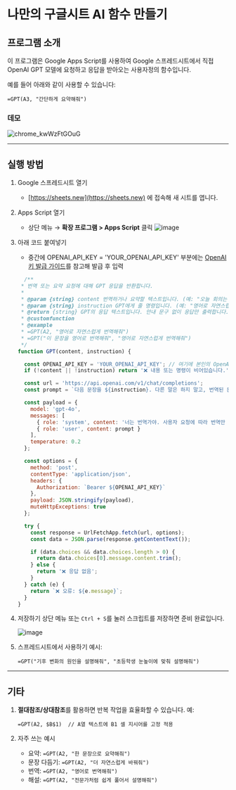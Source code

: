
# 나만의 구글시트 AI 함수 만들기
## 프로그램 소개

이 프로그램은 Google Apps Script를 사용하여 Google 스프레드시트에서 직접 OpenAI GPT 모델에 요청하고 응답을 받아오는 사용자정의 함수입니다.

예를 들어 아래와 같이 사용할 수 있습니다:

```
=GPT(A3, "간단하게 요약해줘")
```
### 데모
   ![chrome_kwWzFtGOuG](https://github.com/user-attachments/assets/619b05e3-5c9e-43d8-9c36-186b18e6d7f1)

---

## 실행 방법

1. Google 스프레드시트 열기
   - [https://sheets.new](https://sheets.new) 에 접속해 새 시트를 엽니다.

2. Apps Script 열기
   - 상단 메뉴 → **확장 프로그램 > Apps Script** 클릭
   ![image](https://github.com/user-attachments/assets/7486c6b3-41ae-404f-9a8e-2638390c7e59)


3. 아래 코드 붙여넣기
   - 중간에 OPENAI_API_KEY = 'YOUR_OPENAI_API_KEY' 부분에는 [OpenAI 키 발급 가이드](https://github.com/dabidstudio/dabidstudio_guides/blob/main/get-openai-api-key.md)를 참고해 발급 후 입력

   
   ```javascript
     /**
    * 번역 또는 요약 요청에 대해 GPT 응답을 반환합니다.
    *
    * @param {string} content 번역하거나 요약할 텍스트입니다. (예: "오늘 회의는 몇 시에 시작하나요?")
    * @param {string} instruction GPT에게 줄 명령입니다. (예: "영어로 자연스럽게 번역해줘", "한 문장으로 요약해줘")
    * @return {string} GPT의 응답 텍스트입니다. 안내 문구 없이 응답만 출력합니다.
    * @customfunction
    * @example
    * =GPT(A2, "영어로 자연스럽게 번역해줘")
    * =GPT("이 문장을 영어로 번역해줘", "영어로 자연스럽게 번역해줘")
    */
   function GPT(content, instruction) {
   
     const OPENAI_API_KEY = 'YOUR_OPENAI_API_KEY'; // 여기에 본인의 OpenAI API Key 입력
     if (!content || !instruction) return '❌ 내용 또는 명령이 비어있습니다.';
   
     const url = 'https://api.openai.com/v1/chat/completions';
     const prompt = `다음 문장을 ${instruction}. 다른 말은 하지 말고, 번역된 문장만 출력하세요.\n\n"${content}"`;
   
     const payload = {
       model: 'gpt-4o',
       messages: [
         { role: 'system', content: '너는 번역가야. 사용자 요청에 따라 번역만 해줘.' },
         { role: 'user', content: prompt }
       ],
       temperature: 0.2
     };
   
     const options = {
       method: 'post',
       contentType: 'application/json',
       headers: {
         Authorization: `Bearer ${OPENAI_API_KEY}`
       },
       payload: JSON.stringify(payload),
       muteHttpExceptions: true
     };
   
     try {
       const response = UrlFetchApp.fetch(url, options);
       const data = JSON.parse(response.getContentText());
   
       if (data.choices && data.choices.length > 0) {
         return data.choices[0].message.content.trim();
       } else {
         return '❌ 응답 없음';
       }
     } catch (e) {
       return `❌ 오류: ${e.message}`;
     }
   }
   ```
   
4. 저장하기
   상단 메뉴 또는 `Ctrl + S`를 눌러 스크립트를 저장하면 준비 완료입니다.

   ![image](https://github.com/user-attachments/assets/039e92e8-07f2-4c92-a6a8-4411ea2682ee)

5. 스프레드시트에서 사용하기
   예시:

   ```
   =GPT("기후 변화의 원인을 설명해줘", "초등학생 눈높이에 맞춰 설명해줘")
   ```

---

## 기타

1. **절대참조/상대참조**를 활용하면 반복 작업을 효율화할 수 있습니다.
   예:

   ```
   =GPT(A2, $B$1)  // A열 텍스트에 B1 셀 지시어를 고정 적용
   ```

2. 자주 쓰는 예시

   * 요약: `=GPT(A2, "한 문장으로 요약해줘")`
   * 문장 다듬기: `=GPT(A2, "더 자연스럽게 바꿔줘")`
   * 번역: `=GPT(A2, "영어로 번역해줘")`
   * 해설: `=GPT(A2, "전문가처럼 쉽게 풀어서 설명해줘")`
